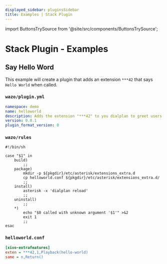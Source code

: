 ```yaml
---
displayed_sidebar: pluginsSidebar
title: Examples | Stack Plugin
---
```


import ButtonsTrySource from '@site/src/components/ButtonsTrySource';

# Stack Plugin - Examples

## Say Hello Word

This example will create a plugin that adds an extension `***42` that says `Hello World` when
called.

### `wazo/plugin.yml`

```yaml
namespace: demo
name: helloworld
description: Adds the extension "***42" to you dialplan to greet users
version: 0.0.1
plugin_format_version: 0
```

### `wazo/rules`

```shell
#!/bin/sh

case "$1" in
    build)
        ;;
    package)
        mkdir -p ${pkgdir}/etc/asterisk/extensions_extra.d
        cp helloworld.conf ${pkgdir}/etc/asterisk/extensions_extra.d/
        ;;
    install)
        asterisk -x 'dialplan reload'
        ;;
    uninstall)
        ;;
    *)
        echo "$0 called with unknown argument '$1'" >&2
        exit 1
        ;;
esac
```

### `helloworld.conf`

```ini
[xivo-extrafeatures]
exten = ***42,1,Playback(hello-world)
same = n,Return()
```

<ButtonsTrySource source="https://github.com/wazo-communication/wazo-plugin-demo-dialplan" />
